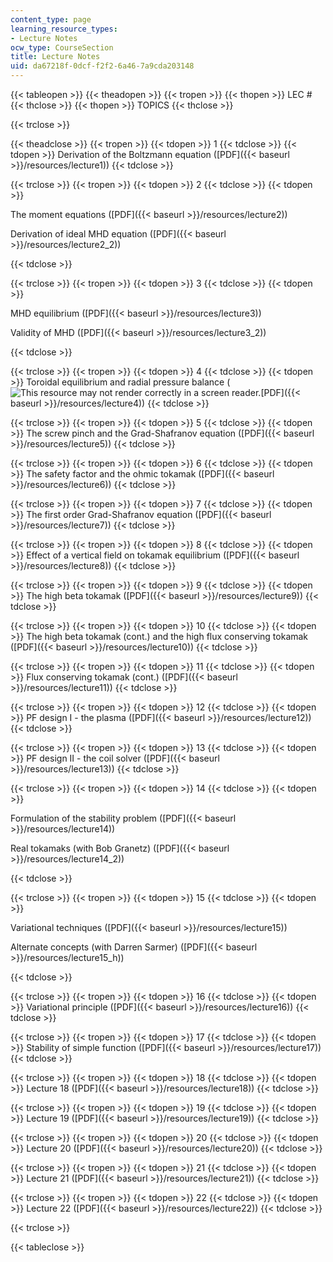 ```yaml
---
content_type: page
learning_resource_types:
- Lecture Notes
ocw_type: CourseSection
title: Lecture Notes
uid: da67218f-0dcf-f2f2-6a46-7a9cda203148
---
```


{{< tableopen >}}
{{< theadopen >}}
{{< tropen >}}
{{< thopen >}}
LEC #
{{< thclose >}}
{{< thopen >}}
TOPICS
{{< thclose >}}

{{< trclose >}}

{{< theadclose >}}
{{< tropen >}}
{{< tdopen >}}
1
{{< tdclose >}}
{{< tdopen >}}
Derivation of the Boltzmann equation ([PDF]({{< baseurl >}}/resources/lecture1))
{{< tdclose >}}

{{< trclose >}}
{{< tropen >}}
{{< tdopen >}}
2
{{< tdclose >}}
{{< tdopen >}}


The moment equations ([PDF]({{< baseurl >}}/resources/lecture2))

Derivation of ideal MHD equation ([PDF]({{< baseurl >}}/resources/lecture2_2))


{{< tdclose >}}

{{< trclose >}}
{{< tropen >}}
{{< tdopen >}}
3
{{< tdclose >}}
{{< tdopen >}}


MHD equilibrium ([PDF]({{< baseurl >}}/resources/lecture3))

Validity of MHD ([PDF]({{< baseurl >}}/resources/lecture3_2))


{{< tdclose >}}

{{< trclose >}}
{{< tropen >}}
{{< tdopen >}}
4
{{< tdclose >}}
{{< tdopen >}}
Toroidal equilibrium and radial pressure balance (![This resource may not render correctly in a screen reader.](/images/inacessible.gif)[PDF]({{< baseurl >}}/resources/lecture4))
{{< tdclose >}}

{{< trclose >}}
{{< tropen >}}
{{< tdopen >}}
5
{{< tdclose >}}
{{< tdopen >}}
The screw pinch and the Grad-Shafranov equation ([PDF]({{< baseurl >}}/resources/lecture5))
{{< tdclose >}}

{{< trclose >}}
{{< tropen >}}
{{< tdopen >}}
6
{{< tdclose >}}
{{< tdopen >}}
The safety factor and the ohmic tokamak ([PDF]({{< baseurl >}}/resources/lecture6))
{{< tdclose >}}

{{< trclose >}}
{{< tropen >}}
{{< tdopen >}}
7
{{< tdclose >}}
{{< tdopen >}}
The first order Grad-Shafranov equation ([PDF]({{< baseurl >}}/resources/lecture7))
{{< tdclose >}}

{{< trclose >}}
{{< tropen >}}
{{< tdopen >}}
8
{{< tdclose >}}
{{< tdopen >}}
Effect of a vertical field on tokamak equilibrium ([PDF]({{< baseurl >}}/resources/lecture8))
{{< tdclose >}}

{{< trclose >}}
{{< tropen >}}
{{< tdopen >}}
9
{{< tdclose >}}
{{< tdopen >}}
The high beta tokamak ([PDF]({{< baseurl >}}/resources/lecture9))
{{< tdclose >}}

{{< trclose >}}
{{< tropen >}}
{{< tdopen >}}
10
{{< tdclose >}}
{{< tdopen >}}
The high beta tokamak (cont.) and the high flux conserving tokamak ([PDF]({{< baseurl >}}/resources/lecture10))
{{< tdclose >}}

{{< trclose >}}
{{< tropen >}}
{{< tdopen >}}
11
{{< tdclose >}}
{{< tdopen >}}
Flux conserving tokamak (cont.) ([PDF]({{< baseurl >}}/resources/lecture11))
{{< tdclose >}}

{{< trclose >}}
{{< tropen >}}
{{< tdopen >}}
12
{{< tdclose >}}
{{< tdopen >}}
PF design I - the plasma ([PDF]({{< baseurl >}}/resources/lecture12))
{{< tdclose >}}

{{< trclose >}}
{{< tropen >}}
{{< tdopen >}}
13
{{< tdclose >}}
{{< tdopen >}}
PF design II - the coil solver ([PDF]({{< baseurl >}}/resources/lecture13))
{{< tdclose >}}

{{< trclose >}}
{{< tropen >}}
{{< tdopen >}}
14
{{< tdclose >}}
{{< tdopen >}}


Formulation of the stability problem ([PDF]({{< baseurl >}}/resources/lecture14))

Real tokamaks (with Bob Granetz) ([PDF]({{< baseurl >}}/resources/lecture14_2))


{{< tdclose >}}

{{< trclose >}}
{{< tropen >}}
{{< tdopen >}}
15
{{< tdclose >}}
{{< tdopen >}}


Variational techniques ([PDF]({{< baseurl >}}/resources/lecture15))

Alternate concepts (with Darren Sarmer) ([PDF]({{< baseurl >}}/resources/lecture15_h))


{{< tdclose >}}

{{< trclose >}}
{{< tropen >}}
{{< tdopen >}}
16
{{< tdclose >}}
{{< tdopen >}}
Variational principle ([PDF]({{< baseurl >}}/resources/lecture16))
{{< tdclose >}}

{{< trclose >}}
{{< tropen >}}
{{< tdopen >}}
17
{{< tdclose >}}
{{< tdopen >}}
Stability of simple function ([PDF]({{< baseurl >}}/resources/lecture17))
{{< tdclose >}}

{{< trclose >}}
{{< tropen >}}
{{< tdopen >}}
18
{{< tdclose >}}
{{< tdopen >}}
Lecture 18 ([PDF]({{< baseurl >}}/resources/lecture18))
{{< tdclose >}}

{{< trclose >}}
{{< tropen >}}
{{< tdopen >}}
19
{{< tdclose >}}
{{< tdopen >}}
Lecture 19 ([PDF]({{< baseurl >}}/resources/lecture19))
{{< tdclose >}}

{{< trclose >}}
{{< tropen >}}
{{< tdopen >}}
20
{{< tdclose >}}
{{< tdopen >}}
Lecture 20 ([PDF]({{< baseurl >}}/resources/lecture20))
{{< tdclose >}}

{{< trclose >}}
{{< tropen >}}
{{< tdopen >}}
21
{{< tdclose >}}
{{< tdopen >}}
Lecture 21 ([PDF]({{< baseurl >}}/resources/lecture21))
{{< tdclose >}}

{{< trclose >}}
{{< tropen >}}
{{< tdopen >}}
22
{{< tdclose >}}
{{< tdopen >}}
Lecture 22 ([PDF]({{< baseurl >}}/resources/lecture22))
{{< tdclose >}}

{{< trclose >}}

{{< tableclose >}}